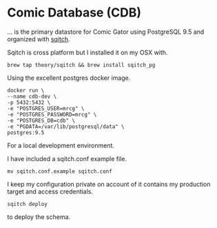 # Comic Database (CDB)

... is the primary datastore for Comic Gator using PostgreSQL 9.5 and organized with [sqitch](http://sqitch.org/).

Sqitch is cross platform but I installed it on my OSX with.

`brew tap theory/sqitch && brew install sqitch_pg`

Using the excellent postgres docker image.

```
docker run \
--name cdb-dev \
-p 5432:5432 \ 
-e "POSTGRES_USER=mrcg" \ 
-e "POSTGRES_PASSWORD=mrcg" \
-e "POSTGRES_DB=cdb" \
-e "PGDATA=/var/lib/postgresql/data" \
postgres:9.5
```

For a local development environment.

I have included a sqitch.conf example file.

`mv sqitch.conf.example sqitch.conf`

I keep my configuration private on account of it contains my production target and access credentials.

`sqitch deploy`

to deploy the schema. 